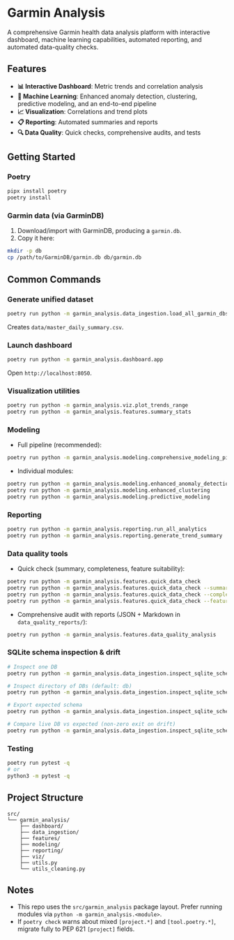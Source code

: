 # Garmin Analysis

A comprehensive Garmin health data analysis platform with interactive dashboard, machine learning capabilities, automated reporting, and automated data-quality checks.

## Features

- **📊 Interactive Dashboard**: Metric trends and correlation analysis
- **🤖 Machine Learning**: Enhanced anomaly detection, clustering, predictive modeling, and an end-to-end pipeline
- **📈 Visualization**: Correlations and trend plots
- **📋 Reporting**: Automated summaries and reports
- **🔍 Data Quality**: Quick checks, comprehensive audits, and tests

## Getting Started

### Poetry
```bash
pipx install poetry
poetry install
```

### Garmin data (via GarminDB)
1) Download/import with GarminDB, producing a `garmin.db`.
2) Copy it here:
```bash
mkdir -p db
cp /path/to/GarminDB/garmin.db db/garmin.db
```

## Common Commands

### Generate unified dataset
```bash
poetry run python -m garmin_analysis.data_ingestion.load_all_garmin_dbs
```
Creates `data/master_daily_summary.csv`.

### Launch dashboard
```bash
poetry run python -m garmin_analysis.dashboard.app
```
Open `http://localhost:8050`.

### Visualization utilities
```bash
poetry run python -m garmin_analysis.viz.plot_trends_range
poetry run python -m garmin_analysis.features.summary_stats
```

### Modeling
- Full pipeline (recommended):
```bash
poetry run python -m garmin_analysis.modeling.comprehensive_modeling_pipeline
```
- Individual modules:
```bash
poetry run python -m garmin_analysis.modeling.enhanced_anomaly_detection
poetry run python -m garmin_analysis.modeling.enhanced_clustering
poetry run python -m garmin_analysis.modeling.predictive_modeling
```

### Reporting
```bash
poetry run python -m garmin_analysis.reporting.run_all_analytics
poetry run python -m garmin_analysis.reporting.generate_trend_summary
```

### Data quality tools
- Quick check (summary, completeness, feature suitability):
```bash
poetry run python -m garmin_analysis.features.quick_data_check            # full quick check
poetry run python -m garmin_analysis.features.quick_data_check --summary
poetry run python -m garmin_analysis.features.quick_data_check --completeness
poetry run python -m garmin_analysis.features.quick_data_check --features
```
- Comprehensive audit with reports (JSON + Markdown in `data_quality_reports/`):
```bash
poetry run python -m garmin_analysis.features.data_quality_analysis
```

### SQLite schema inspection & drift
```bash
# Inspect one DB
poetry run python -m garmin_analysis.data_ingestion.inspect_sqlite_schema db/garmin.db

# Inspect directory of DBs (default: db)
poetry run python -m garmin_analysis.data_ingestion.inspect_sqlite_schema --dir db

# Export expected schema
poetry run python -m garmin_analysis.data_ingestion.inspect_sqlite_schema export db/garmin.db reports/expected_schema.json

# Compare live DB vs expected (non‑zero exit on drift)
poetry run python -m garmin_analysis.data_ingestion.inspect_sqlite_schema compare db/garmin.db reports/expected_schema.json --fail-on-drift
```

### Testing
```bash
poetry run pytest -q
# or
python3 -m pytest -q
```

## Project Structure
```
src/
└── garmin_analysis/
    ├── dashboard/
    ├── data_ingestion/
    ├── features/
    ├── modeling/
    ├── reporting/
    ├── viz/
    ├── utils.py
    └── utils_cleaning.py
```

## Notes
- This repo uses the `src/garmin_analysis` package layout. Prefer running modules via `python -m garmin_analysis.<module>`.
- If `poetry check` warns about mixed `[project.*]` and `[tool.poetry.*]`, migrate fully to PEP 621 `[project]` fields.
